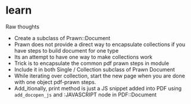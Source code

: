 learn
=====

Raw thoughts

- Create a subclass of Prawn::Document
- Prawn does not provide a direct way to encapsulate collections if you
  have steps to build document for one type
- Its an attempt to have one way to make collections work
- Trick is to encapsulate the common pdf prawn steps in module
- Include it in both Single / Collection subclass of Prawn Document
- While iterating over collection, start the new page when you are done
  with one object pdf-prawn steps.
- Add_itionally, print method is just a JS snippet added into PDF using
  `add_docopen_js` and :JAVASCRIPT node in PDF::Document
